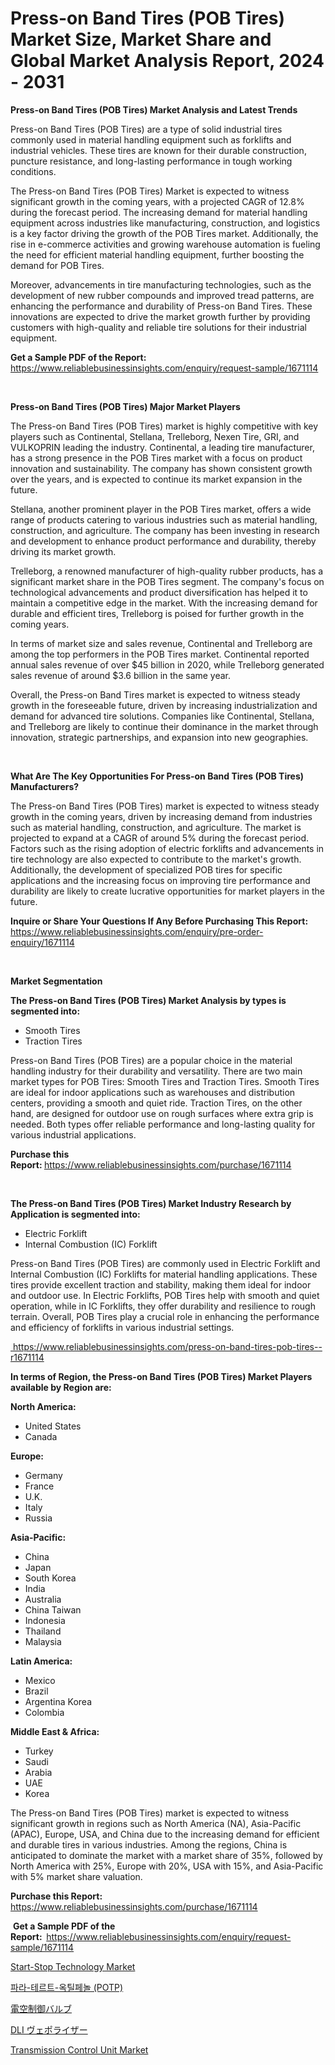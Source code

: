 <p><h1>Press-on Band Tires (POB Tires) Market Size, Market Share and Global Market Analysis Report, 2024 - 2031</h1></p><p><strong>Press-on Band Tires (POB Tires) Market Analysis and Latest Trends</strong></p>
<p><p>Press-on Band Tires (POB Tires) are a type of solid industrial tires commonly used in material handling equipment such as forklifts and industrial vehicles. These tires are known for their durable construction, puncture resistance, and long-lasting performance in tough working conditions.</p><p>The Press-on Band Tires (POB Tires) Market is expected to witness significant growth in the coming years, with a projected CAGR of 12.8% during the forecast period. The increasing demand for material handling equipment across industries like manufacturing, construction, and logistics is a key factor driving the growth of the POB Tires market. Additionally, the rise in e-commerce activities and growing warehouse automation is fueling the need for efficient material handling equipment, further boosting the demand for POB Tires.</p><p>Moreover, advancements in tire manufacturing technologies, such as the development of new rubber compounds and improved tread patterns, are enhancing the performance and durability of Press-on Band Tires. These innovations are expected to drive the market growth further by providing customers with high-quality and reliable tire solutions for their industrial equipment.</p></p>
<p><strong>Get a Sample PDF of the Report:&nbsp;</strong> <a href="https://www.reliablebusinessinsights.com/enquiry/request-sample/1671114">https://www.reliablebusinessinsights.com/enquiry/request-sample/1671114</a></p>
<p>&nbsp;</p>
<p><strong>Press-on Band Tires (POB Tires) Major Market Players</strong></p>
<p><p>The Press-on Band Tires (POB Tires) market is highly competitive with key players such as Continental, Stellana, Trelleborg, Nexen Tire, GRI, and VULKOPRIN leading the industry. Continental, a leading tire manufacturer, has a strong presence in the POB Tires market with a focus on product innovation and sustainability. The company has shown consistent growth over the years, and is expected to continue its market expansion in the future.</p><p>Stellana, another prominent player in the POB Tires market, offers a wide range of products catering to various industries such as material handling, construction, and agriculture. The company has been investing in research and development to enhance product performance and durability, thereby driving its market growth.</p><p>Trelleborg, a renowned manufacturer of high-quality rubber products, has a significant market share in the POB Tires segment. The company's focus on technological advancements and product diversification has helped it to maintain a competitive edge in the market. With the increasing demand for durable and efficient tires, Trelleborg is poised for further growth in the coming years.</p><p>In terms of market size and sales revenue, Continental and Trelleborg are among the top performers in the POB Tires market. Continental reported annual sales revenue of over $45 billion in 2020, while Trelleborg generated sales revenue of around $3.6 billion in the same year.</p><p>Overall, the Press-on Band Tires market is expected to witness steady growth in the foreseeable future, driven by increasing industrialization and demand for advanced tire solutions. Companies like Continental, Stellana, and Trelleborg are likely to continue their dominance in the market through innovation, strategic partnerships, and expansion into new geographies.</p></p>
<p>&nbsp;</p>
<p><strong>What Are The Key Opportunities For Press-on Band Tires (POB Tires) Manufacturers?</strong></p>
<p><p>The Press-on Band Tires (POB Tires) market is expected to witness steady growth in the coming years, driven by increasing demand from industries such as material handling, construction, and agriculture. The market is projected to expand at a CAGR of around 5% during the forecast period. Factors such as the rising adoption of electric forklifts and advancements in tire technology are also expected to contribute to the market's growth. Additionally, the development of specialized POB tires for specific applications and the increasing focus on improving tire performance and durability are likely to create lucrative opportunities for market players in the future.</p></p>
<p><strong>Inquire or Share Your Questions If Any Before Purchasing This Report:</strong> <a href="https://www.reliablebusinessinsights.com/enquiry/pre-order-enquiry/1671114">https://www.reliablebusinessinsights.com/enquiry/pre-order-enquiry/1671114</a></p>
<p>&nbsp;</p>
<p><strong>Market Segmentation</strong></p>
<p><strong>The Press-on Band Tires (POB Tires) Market Analysis by types is segmented into:</strong></p>
<p><ul><li>Smooth Tires</li><li>Traction Tires</li></ul></p>
<p><p>Press-on Band Tires (POB Tires) are a popular choice in the material handling industry for their durability and versatility. There are two main market types for POB Tires: Smooth Tires and Traction Tires. Smooth Tires are ideal for indoor applications such as warehouses and distribution centers, providing a smooth and quiet ride. Traction Tires, on the other hand, are designed for outdoor use on rough surfaces where extra grip is needed. Both types offer reliable performance and long-lasting quality for various industrial applications.</p></p>
<p><strong>Purchase this Report:&nbsp;</strong><a href="https://www.reliablebusinessinsights.com/purchase/1671114">https://www.reliablebusinessinsights.com/purchase/1671114</a></p>
<p>&nbsp;</p>
<p><strong>The Press-on Band Tires (POB Tires) Market Industry Research by Application is segmented into:</strong></p>
<p><ul><li>Electric Forklift</li><li>Internal Combustion (IC) Forklift</li></ul></p>
<p><p>Press-on Band Tires (POB Tires) are commonly used in Electric Forklift and Internal Combustion (IC) Forklifts for material handling applications. These tires provide excellent traction and stability, making them ideal for indoor and outdoor use. In Electric Forklifts, POB Tires help with smooth and quiet operation, while in IC Forklifts, they offer durability and resilience to rough terrain. Overall, POB Tires play a crucial role in enhancing the performance and efficiency of forklifts in various industrial settings.</p></p>
<p><a href="https://www.reliablebusinessinsights.com/press-on-band-tires-pob-tires--r1671114">&nbsp;https://www.reliablebusinessinsights.com/press-on-band-tires-pob-tires--r1671114</a></p>
<p><strong>In terms of Region, the Press-on Band Tires (POB Tires) Market Players available by Region are:</strong></p>
<p>
    <p> <strong> North America: </strong>
        <ul>
            <li>United States</li>
            <li>Canada</li>
        </ul>
        </p> 
    <p> <strong> Europe: </strong>
        <ul>
            <li>Germany</li>
            <li>France</li>
            <li>U.K.</li>
            <li>Italy</li>
            <li>Russia</li>
        </ul>
        </p> 
    <p> <strong> Asia-Pacific: </strong>
        <ul>
            <li>China</li>
            <li>Japan</li>
            <li>South Korea</li>
            <li>India</li>
            <li>Australia</li>
            <li>China Taiwan</li>
            <li>Indonesia</li>
            <li>Thailand</li>
            <li>Malaysia</li>
        </ul>
        </p> 
    <p> <strong> Latin America: </strong>
        <ul>
            <li>Mexico</li>
            <li>Brazil</li>
            <li>Argentina Korea</li>
            <li>Colombia</li>
        </ul>
        </p> 
    <p> <strong> Middle East & Africa: </strong>
        <ul>
            <li>Turkey</li>
            <li>Saudi</li>
            <li>Arabia</li>
            <li>UAE</li>
            <li>Korea</li>
        </ul>
    </p>
    </p>
<p><p>The Press-on Band Tires (POB Tires) market is expected to witness significant growth in regions such as North America (NA), Asia-Pacific (APAC), Europe, USA, and China due to the increasing demand for efficient and durable tires in various industries. Among the regions, China is anticipated to dominate the market with a market share of 35%, followed by North America with 25%, Europe with 20%, USA with 15%, and Asia-Pacific with 5% market share valuation.</p></p>
<p><strong>Purchase this Report: </strong><a href="https://www.reliablebusinessinsights.com/purchase/1671114">https://www.reliablebusinessinsights.com/purchase/1671114</a></p>
<p>&nbsp;<strong>Get a Sample PDF of the Report:&nbsp;&nbsp;</strong><a href="https://www.reliablebusinessinsights.com/enquiry/request-sample/1671114">https://www.reliablebusinessinsights.com/enquiry/request-sample/1671114</a></p>
<p><strong></strong></p>
<p><p><a href="https://github.com/maudAbbott7/Market-Research-Report-List-1/blob/main/start-stop-technology-market.md">Start-Stop Technology Market</a></p><p><a href="https://github.com/FelipeGrrady654556/Market-Research-Report-List-2/blob/main/3229966100697.md">파라-테르트-옥틸페놀 (POTP)</a></p><p><a href="https://github.com/ddwcuskozol07187/Market-Research-Report-List-2/blob/main/8532842106776.md">電空制御バルブ</a></p><p><a href="https://github.com/marbadji/Market-Research-Report-List-2/blob/main/7972789106777.md">DLI ヴェポライザー</a></p><p><a href="https://github.com/MaraKoelpin2023/Market-Research-Report-List-1/blob/main/transmission-control-unit-market.md">Transmission Control Unit Market</a></p></p>
